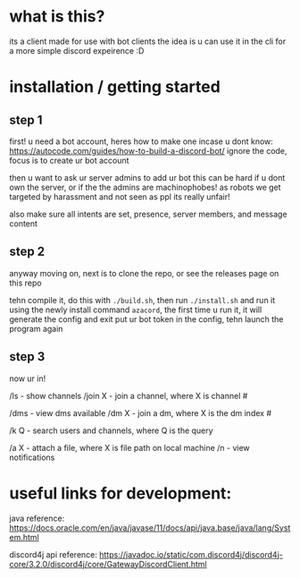 
# what is this?
its a client made for use with bot clients
the idea is u can use it in the cli for a more simple discord expeirence :D

# installation / getting started
## step 1
first! u need a bot account, heres how to make one incase u dont know:
https://autocode.com/guides/how-to-build-a-discord-bot/
ignore the code, focus is to create ur bot account

then u want to ask ur server admins to add ur bot
this can be hard if u dont own the server, or if the the admins are
machinophobes! as robots we get targeted by harassment and not seen as ppl
its really unfair!

also make sure all intents are set, presence, server members, and message content


## step 2
anyway moving on, next is to clone the repo,
or see the releases page on this repo

tehn compile it, do this with `./build.sh`, then run `./install.sh`
and run it using the newly install command `azacord`,
the first time u run it, it will generate the config and exit
put ur bot token in the config, tehn launch the program again

## step 3
now ur in!

/ls - show channels
/join X - join a channel, where X is channel #

/dms - view dms available
/dm X - join a dm, where X is the dm index #

/k Q - search users and channels, where Q is the query

/a X - attach a file, where X is file path on local machine
/n - view notifications



# useful links for development:

java reference:
https://docs.oracle.com/en/java/javase/11/docs/api/java.base/java/lang/System.html

discord4j api reference:
https://javadoc.io/static/com.discord4j/discord4j-core/3.2.0/discord4j/core/GatewayDiscordClient.html
